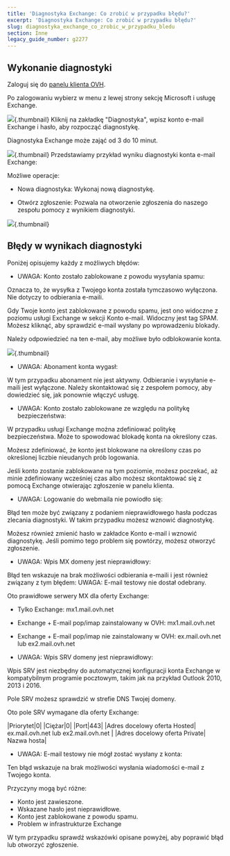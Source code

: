 ```yaml
---
title: 'Diagnostyka Exchange: Co zrobić w przypadku błędu?'
excerpt: 'Diagnostyka Exchange: Co zrobić w przypadku błędu?'
slug: diagnostyka_exchange_co_zrobic_w_przypadku_bledu
section: Inne
legacy_guide_number: g2277
---
```


## Wykonanie diagnostyki
Zaloguj się do [panelu klienta OVH](https://www.ovh.com/auth/?action=gotomanager).

Po zalogowaniu wybierz w menu z lewej strony sekcję Microsoft i usługę Exchange.

![](images/img_4450.jpg){.thumbnail}
Kliknij na zakładkę "Diagnostyka", wpisz konto e-mail Exchange i hasło, aby rozpocząć diagnostykę. 

Diagnostyka Exchange może zająć od 3 do 10 minut.

![](images/img_4451.jpg){.thumbnail}
Przedstawiamy przykład wyniku diagnostyki konta e-mail Exchange:

Możliwe operacje:


- Nowa diagnostyka: Wykonaj nową diagnostykę.

- Otwórz zgłoszenie: Pozwala na otworzenie zgłoszenia do naszego zespołu pomocy z wynikiem diagnostyki.



![](images/img_4471.jpg){.thumbnail}


## Błędy w wynikach diagnostyki
Poniżej opisujemy każdy z możliwych błędów:


- UWAGA: Konto zostało zablokowane z powodu wysyłania spamu:


Oznacza to, że wysyłka z Twojego konta została tymczasowo wyłączona. Nie dotyczy to odbierania e-maili. 

Gdy Twoje konto jest zablokowane z powodu spamu, jest ono widoczne z poziomu usługi Exchange w sekcji Konto e-mail. Widoczny jest tag SPAM. Możesz kliknąć, aby sprawdzić e-mail wysłany po wprowadzeniu blokady. 

Należy odpowiedzieć na ten e-mail, aby możliwe było odblokowanie konta.

![](images/img_4453.jpg){.thumbnail}

- UWAGA: Abonament konta wygasł:


W tym przypadku abonament nie jest aktywny. Odbieranie i wysyłanie e-maili jest wyłączone. Należy skontaktować się z zespołem pomocy, aby dowiedzieć się, jak ponownie włączyć usługę.

- UWAGA: Konto zostało zablokowane ze względu na politykę bezpieczeństwa:


W przypadku usługi Exchange można zdefiniować politykę bezpieczeństwa. Może to spowodować blokadę konta na określony czas. 

Możesz zdefiniować, że konto jest blokowane na określony czas po określonej liczbie nieudanych prób logowania.

Jeśli konto zostanie zablokowane na tym poziomie, możesz poczekać, aż minie zdefiniowany wcześniej czas albo możesz skontaktować się z pomocą Exchange otwierając zgłoszenie w panelu klienta.

- UWAGA: Logowanie do webmaila nie powiodło się:


Błąd ten może być związany z podaniem nieprawidłowego hasła podczas zlecania diagnostyki. W takim przypadku możesz wznowić diagnostykę. 

Możesz również zmienić hasło w zakładce Konto e-mail i wznowić diagnostykę. Jeśli pomimo tego problem się powtórzy, możesz otworzyć zgłoszenie.

- UWAGA: Wpis MX domeny jest nieprawidłowy:


Błąd ten wskazuje na brak możliwości odbierania e-maili i jest również związany z tym błędem: UWAGA: E-mail testowy nie dostał odebrany.

Oto prawidłowe serwery MX dla oferty Exchange:


- Tylko Exchange: mx1.mail.ovh.net
- Exchange + E-mail pop/imap zainstalowany w OVH: mx1.mail.ovh.net
- Exchange + E-mail pop/imap nie zainstalowany w OVH: ex.mail.ovh.net lub ex2.mail.ovh.net



- UWAGA: Wpis SRV domeny jest nieprawidłowy:


Wpis SRV jest niezbędny do automatycznej konfiguracji konta Exchange w kompatybilnym programie pocztowym, takim jak na przykład Outlook 2010, 2013 i 2016.

Pole SRV możesz sprawdzić w strefie DNS Twojej domeny. 

Oto pole SRV wymagane dla oferty Exchange:

|Priorytet|0|
|Ciężar|0|
|Port|443|
|Adres docelowy oferta Hosted| ex.mail.ovh.net lub ex2.mail.ovh.net |
|Adres docelowy oferta Private| Nazwa hosta|



- UWAGA: E-mail testowy nie mógł zostać wysłany z konta:


Ten błąd wskazuje na brak możliwości wysłania wiadomości e-mail z Twojego konta. 

Przyczyny mogą być różne:


- Konto jest zawieszone. 
- Wskazane hasło jest nieprawidłowe. 
- Konto jest zablokowane z powodu spamu.
- Problem w infrastrukturze Exchange


W tym przypadku sprawdź wskazówki opisane powyżej, aby poprawić błąd lub otworzyć zgłoszenie.


